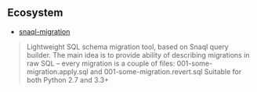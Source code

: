 ## Ecosystem


* [snaql-migration](https://github.com/komissarex/snaql-migration)

> Lightweight SQL schema migration tool, based on Snaql query builder.
> The main idea is to provide ability of describing migrations in raw SQL – every migration is a couple of files: 001-some-migration.apply.sql and 001-some-migration.revert.sql
> Suitable for both Python 2.7 and 3.3+
